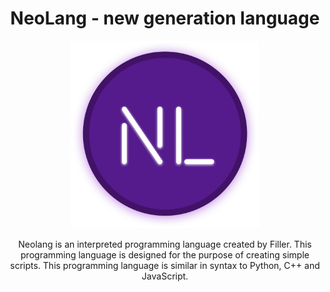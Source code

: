<h1 align="center">NeoLang - new generation language</h1>
<p align="center"><img src="neolang.png" alt="logo" width="300px"></p>
<p align="center">Neolang is an interpreted programming language created by Filler. This programming language is designed for the purpose of creating simple scripts. This programming language is similar in syntax to Python, C++ and JavaScript.</p>
